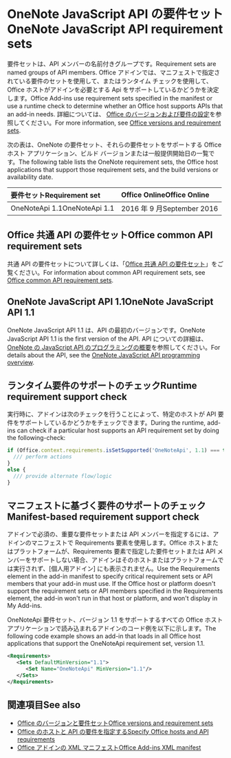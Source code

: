 # <a name="onenote-javascript-api-requirement-sets"></a><span data-ttu-id="e76d1-101">OneNote JavaScript API の要件セット</span><span class="sxs-lookup"><span data-stu-id="e76d1-101">OneNote JavaScript API requirement sets</span></span>

<span data-ttu-id="e76d1-102">要件セットは、API メンバーの名前付きグループです。</span><span class="sxs-lookup"><span data-stu-id="e76d1-102">Requirement sets are named groups of API members.</span></span> <span data-ttu-id="e76d1-103">Office アドインでは、マニフェストで指定されている要件のセットを使用して、またはランタイム チェックを使用して、Office ホストがアドインを必要とする Api をサポートしているかどうかを決定します。</span><span class="sxs-lookup"><span data-stu-id="e76d1-103">Office Add-ins use requirement sets specified in the manifest or use a runtime check to determine whether an Office host supports APIs that an add-in needs.</span></span> <span data-ttu-id="e76d1-104">詳細については、 [Office のバージョンおよび要件の設定](https://docs.microsoft.com/office/dev/add-ins/develop/office-versions-and-requirement-sets)を参照してください。</span><span class="sxs-lookup"><span data-stu-id="e76d1-104">For more information, see [Office versions and requirement sets](https://docs.microsoft.com/office/dev/add-ins/develop/office-versions-and-requirement-sets).</span></span>

<span data-ttu-id="e76d1-105">次の表は、OneNote の要件セット、それらの要件セットをサポートする Office ホスト アプリケーション、ビルド バージョンまたは一般提供開始日の一覧です。</span><span class="sxs-lookup"><span data-stu-id="e76d1-105">The following table lists the OneNote requirement sets, the Office host applications that support those requirement sets, and the build versions or availability date.</span></span>

|  <span data-ttu-id="e76d1-106">要件セット</span><span class="sxs-lookup"><span data-stu-id="e76d1-106">Requirement set</span></span>  |  <span data-ttu-id="e76d1-107">Office Online</span><span class="sxs-lookup"><span data-stu-id="e76d1-107">Office Online</span></span> | 
|:-----|:-----|
| <span data-ttu-id="e76d1-108">OneNoteApi 1.1</span><span class="sxs-lookup"><span data-stu-id="e76d1-108">OneNoteApi 1.1</span></span>  | <span data-ttu-id="e76d1-109">2016 年 9 月</span><span class="sxs-lookup"><span data-stu-id="e76d1-109">September 2016</span></span> |  

## <a name="office-common-api-requirement-sets"></a><span data-ttu-id="e76d1-110">Office 共通 API の要件セット</span><span class="sxs-lookup"><span data-stu-id="e76d1-110">Office common API requirement sets</span></span>

<span data-ttu-id="e76d1-111">共通 API の要件セットについて詳しくは、「[Office 共通 API の要件セット](office-add-in-requirement-sets.md)」をご覧ください。</span><span class="sxs-lookup"><span data-stu-id="e76d1-111">For information about common API requirement sets, see [Office common API requirement sets](office-add-in-requirement-sets.md).</span></span>

## <a name="onenote-javascript-api-11"></a><span data-ttu-id="e76d1-112">OneNote JavaScript API 1.1</span><span class="sxs-lookup"><span data-stu-id="e76d1-112">OneNote JavaScript API 1.1</span></span> 

<span data-ttu-id="e76d1-113">OneNote JavaScript API 1.1 は、API の最初のバージョンです。</span><span class="sxs-lookup"><span data-stu-id="e76d1-113">OneNote JavaScript API 1.1 is the first version of the API.</span></span> <span data-ttu-id="e76d1-114">API についての詳細は、 [OneNote の JavaScript API のプログラミングの概要](https://docs.microsoft.com/office/dev/add-ins/onenote/onenote-add-ins-programming-overview)を参照してください。</span><span class="sxs-lookup"><span data-stu-id="e76d1-114">For details about the API, see the [OneNote JavaScript API programming overview](https://docs.microsoft.com/office/dev/add-ins/onenote/onenote-add-ins-programming-overview).</span></span>

## <a name="runtime-requirement-support-check"></a><span data-ttu-id="e76d1-115">ランタイム要件のサポートのチェック</span><span class="sxs-lookup"><span data-stu-id="e76d1-115">Runtime requirement support check</span></span>

<span data-ttu-id="e76d1-116">実行時に、アドインは次のチェックを行うことによって、特定のホストが API 要件をサポートしているかどうかをチェックできます。</span><span class="sxs-lookup"><span data-stu-id="e76d1-116">During the runtime, add-ins can check if a particular host supports an API requirement set by doing the following-check:</span></span> 

```js
if (Office.context.requirements.isSetSupported('OneNoteApi', 1.1) === true) {
  /// perform actions
}
else {
  /// provide alternate flow/logic
}
```

## <a name="manifest-based-requirement-support-check"></a><span data-ttu-id="e76d1-117">マニフェストに基づく要件のサポートのチェック</span><span class="sxs-lookup"><span data-stu-id="e76d1-117">Manifest-based requirement support check</span></span>

<span data-ttu-id="e76d1-p103">アドインで必須の、重要な要件セットまたは API メンバーを指定するには、アドインのマニフェストで Requirements 要素を使用します。Office ホストまたはプラットフォームが、Requirements 要素で指定した要件セットまたは API メンバーをサポートしない場合、アドインはそのホストまたはプラットフォームでは実行されず、[個人用アドイン] にも表示されません。</span><span class="sxs-lookup"><span data-stu-id="e76d1-p103">Use the Requirements element in the add-in manifest to specify critical requirement sets or API members that your add-in must use. If the Office host or platform doesn't support the requirement sets or API members specified in the Requirements element, the add-in won't run in that host or platform, and won't display in My Add-ins.</span></span>

<span data-ttu-id="e76d1-120">OneNoteApi 要件セット、バージョン 1.1 をサポートするすべての Office ホスト アプリケーションで読み込まれるアドインのコード例を以下に示します。</span><span class="sxs-lookup"><span data-stu-id="e76d1-120">The following code example shows an add-in that loads in all Office host applications that support the OneNoteApi requirement set, version 1.1.</span></span>

```xml
<Requirements>
   <Sets DefaultMinVersion="1.1">
      <Set Name="OneNoteApi" MinVersion="1.1"/>
   </Sets>
</Requirements>
```

## <a name="see-also"></a><span data-ttu-id="e76d1-121">関連項目</span><span class="sxs-lookup"><span data-stu-id="e76d1-121">See also</span></span>

- [<span data-ttu-id="e76d1-122">Office のバージョンと要件セット</span><span class="sxs-lookup"><span data-stu-id="e76d1-122">Office versions and requirement sets</span></span>](https://docs.microsoft.com/office/dev/add-ins/develop/office-versions-and-requirement-sets)
- [<span data-ttu-id="e76d1-123">Office のホストと API の要件を指定する</span><span class="sxs-lookup"><span data-stu-id="e76d1-123">Specify Office hosts and API requirements</span></span>](https://docs.microsoft.com/office/dev/add-ins/develop/specify-office-hosts-and-api-requirements)
- [<span data-ttu-id="e76d1-124">Office アドインの XML マニフェスト</span><span class="sxs-lookup"><span data-stu-id="e76d1-124">Office Add-ins XML manifest</span></span>](https://docs.microsoft.com/office/dev/add-ins/develop/add-in-manifests)
